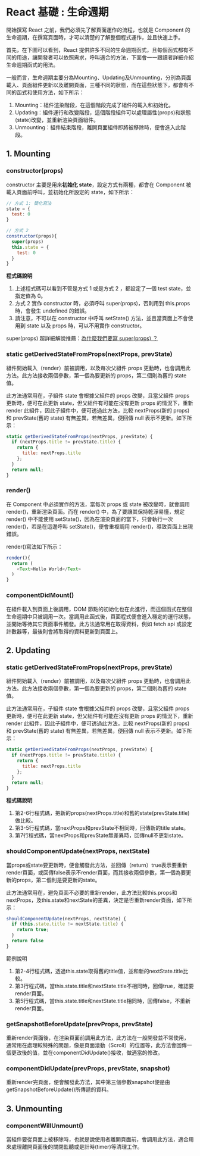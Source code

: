 # React 基礎 : 生命週期
開始撰寫 React 之前，我們必須先了解頁面運作的流程，也就是 Component 的生命週期，在撰寫頁面時，才可以清楚的了解整個程式運作，並且快速上手。

首先，在下圖可以看到，React 提供許多不同的生命週期函式，且每個函式都有不同的用途，讓開發者可以依照需求，呼叫適合的方法，下面會一一跟讀者詳細介紹生命週期函式的用法。

一般而言，生命週期主要分為Mounting、Updating及Unmounting，分別為頁面載入、頁面組件更新以及離開頁面，三種不同的狀態，而在這些狀態下，都會有不同的函式和使用方法，如下所示：
1.	Mounting：組件渲染階段，在這個階段完成了組件的載入和初始化。
2.	Updating：組件運行和改變階段，這個階段組件可以處理屬性(props)和狀態(state)改變，並重新渲染頁面組件。
3.	Unmounting：組件結束階段，離開頁面組件即將被移除時，便會進入此階段。

## 1. Mounting
### constructor(props)

constructor 主要是用來**初始化 state**，設定方式有兩種，都會在 Component 被載入頁面前呼叫，並初始化所設定的 state，如下所示：
``` javascript
// 方式 1: 簡化寫法
state = {
  test: 0
}

// 方式 2
constructor(props){
  super(props)
  this.state = {
    test: 0
  }
}
```
**程式碼說明** <br>
1. 上述程式碼可以看到不管是方式 1 或是方式 2 ，都設定了一個 test state，並指定值為 0。
2. 方式 2 實作 constructor 時，必須呼叫 super(props)，否則用到 this.props 時，會發生 undefined 的錯誤。
3. 請注意，不可以在 constructor 中呼叫 setState() 方法，並且當頁面上不會使用到 state 以及 props 時，可以不用實作 constructor。

super(props) 超詳細解說推薦：[為什麼我們要寫 super(props) ？](https://overreacted.io/zh-hant/why-do-we-write-super-props/)

### static getDerivedStateFromProps(nextProps, prevState)

組件開始載入（render）前被調用，以及每次父組件 props 更動時，也會調用此方法。此方法接收兩個參數，第一個為要更新的 props，第二個則為舊的 state 值。

此方法通常用在，子組件 state 會根據父組件的 props 改變，且當父組件 props 更新時，便可在此更新 state，但父組件有可能在沒有更新 props 的情況下，重新 render 此組件，因此子組件中，便可透過此方法，比較 nextProps(新的 props) 和 prevState(舊的 state) 有無差異，若無差異，便回傳 null 表示不更新。如下所示：
```javascript
static getDerivedStateFromProps(nextProps, prevState) {
  if (nextProps.title != prevState.title) {
    return {
      title: nextProps.title 
    };
  }
  return null;
}
```
### render()

在 Component 中必須實作的方法，當每次 props 或 state 被改變時，就會調用 render()，重新渲染頁面。而在 render() 中，為了要讓其保持乾淨易懂，規定 render() 中不能使用 setState()，因為在渲染頁面的當下，只會執行一次 render()，若是在這邊呼叫 setState()，便會重複調用 render()，導致頁面上出現錯誤。

render()寫法如下所示：
``` javascript
render(){
  return (
    <Text>Hello World</Text>
  )
}
```

### componentDidMount()

在組件載入到頁面上後調用，DOM 節點的初始化也在此進行，而這個函式在整個生命週期中只被調用一次。當調用此函式後，頁面程式便會進入穩定的運行狀態，並開始等待其它頁面事件觸發。此方法通常用在取得資料，例如 fetch api 或設定計數器等，最後則會將取得的資料更新到頁面上。

## 2. Updating
### static getDerivedStateFromProps(nextProps, prevState)

組件開始載入（render）前被調用，以及每次父組件 props 更動時，也會調用此方法。此方法接收兩個參數，第一個為要更新的 props，第二個則為舊的 state 值。

此方法通常用在，子組件 state 會根據父組件的 props 改變，且當父組件 props 更新時，便可在此更新 state，但父組件有可能在沒有更新 props 的情況下，重新 render 此組件，因此子組件中，便可透過此方法，比較 nextProps(新的 props) 和 prevState(舊的 state) 有無差異，若無差異，便回傳 null 表示不更新。如下所示：
```javascript
static getDerivedStateFromProps(nextProps, prevState) {
  if (nextProps.title != prevState.title) {
    return {
      title: nextProps.title 
    };
  }
  return null;
}
```
**程式碼說明** <br>
1.	第2-6行程式碼，把新的props(nextProps.title)和舊的state(prevState.title)做比較。
2.	第3-5行程式碼，當nextProps和prevState不相同時，回傳新的title state。
3.	第7行程式碼，當nextProps和prevState無差異時，回傳null不更新state。

### shouldComponentUpdate(nextProps, nextState)

當props或state要更新時，便會觸發此方法，並回傳（return）true表示要重新render頁面，或回傳false表示不render頁面，而其接收兩個參數，第一個為要更新的props，第二個則是要更新的state。

此方法通常用在，避免頁面不必要的重新render，此方法比較this.props和nextProps，及this.state和nextState的差異，決定是否重新render頁面，如下所示：
```javascript {.line-numbers}
shouldComponentUpdate(nextProps, nextState) {
  if (this.state.title != nextState.title) {
    return true;
  }
  return false
}
```
範例說明
1.	第2-4行程式碼，透過this.state取得舊的title值，並和新的nextState.title比較。
2.	第3行程式碼，當this.state.title和nextState.title不相同時，回傳true，確認要render頁面。
3.	第5行程式碼，當this.state.title和nextState.title相同時，回傳false，不重新render頁面。

### getSnapshotBeforeUpdate(prevProps, prevState)

重新render頁面後，在渲染頁面前調用此方法，此方法在一般開發並不常使用，通常用在處理較特殊的問題，像是頁面滾動（Scroll）的位置等，此方法會回傳一個更改後的值，並在componentDidUpdate()接收，做適當的修改。

### componentDidUpdate(prevProps, prevState, snapshot)

重新render完頁面，便會觸發此方法，其中第三個參數snapshot便是由getSnapshotBeforeUpdate()所傳遞的資料。

## 3. Unmounting
### componentWillUnmount()
當組件要從頁面上被移除時，也就是說使用者離開頁面前，會調用此方法，適合用來處理離開頁面後的關閉監聽或是計時(timer)等清理工作。
